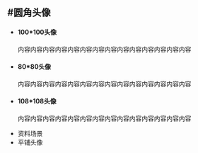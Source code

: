 #圆角头像
---    
   
<ul class="ui-list ui-border-b">  
    <li>
        <div class="ui-avatar">
           <span style="background-image:url(http://placehold.sinaapp.com/?100*100)"></span>
        </div>
        <div class="ui-list-info ui-border-t">
            <h4>100*100头像</h4>
            <p>内容内容内容内容内容内容内容内容内容内容内容内容内容内容</p>
        </div>
    </li>
</ul>
<ul class="ui-list ui-border-tb">  
    <li>
        <div class="ui-avatar-s">
           <span style="background-image:url(http://placehold.sinaapp.com/?80*80)"></span>
        </div>
        <div class="ui-list-info ui-border-t">
            <h4>80*80头像</h4>
            <p>内容内容内容内容内容内容内容内容内容内容内容内容内容内容</p>
        </div>
    </li>
</ul>
<ul class="ui-list ui-border-tb">  
    <li>
        <div class="ui-avatar-lg">
            <span style="background-image:url(http://placehold.sinaapp.com/?108*108)"></span>
        </div>
        <div class="ui-list-info ui-border-t">
            <h4>108*108头像</h4>
            <p>内容内容内容内容内容内容内容内容内容内容内容内容内容内容</p>
        </div>
    </li>
</ul>
<ul class="ui-list ui-list-text ui-border-tb">
    <li  class="ui-border-t">
        <div class="ui-avatar-one"><span style="background-image:url(http://placehold.sinaapp.com/?128*128)"></span></div>
        <div class="ui-list-info ui-border-t">资料场景</div>
    </li>
    <li  class="ui-border-t">
       <div class="ui-list-info">平铺头像
            <span class="ui-avatar-tiled"><span style="background-image:url(http://placehold.sinaapp.com/?60*60)"></span></span>
            <span class="ui-avatar-tiled"><span style="background-image:url(http://placehold.sinaapp.com/?60*60)"></span></span>
            <span class="ui-avatar-tiled"><span style="background-image:url(http://placehold.sinaapp.com/?60*60)"></span></span>
            <span class="ui-avatar-tiled"><span style="background-image:url(http://placehold.sinaapp.com/?60*60)"></span></span>
        </div>
    </li>
</ul>
